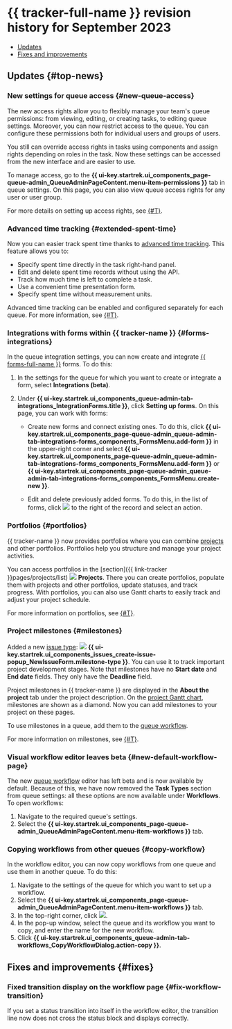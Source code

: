 # {{ tracker-full-name }} revision history for September 2023

* [Updates](#top-news)
* [Fixes and improvements](#fixes)

## Updates {#top-news}

### New settings for queue access {#new-queue-access}

The new access rights allow you to flexibly manage your team's queue permissions: from viewing, editing, or creating tasks, to editing queue settings. Moreover, you can now restrict access to the queue. You can configure these permissions both for individual users and groups of users.

You still can override access rights in tasks using components and assign rights depending on roles in the task. Now these settings can be accessed from the new interface and are easier to use.

To manage access, go to the **{{ ui-key.startrek.ui_components_page-queue-admin_QueueAdminPageContent.menu-item-permissions }}** tab in queue settings. On this page, you can also view queue access rights for any user or user group.

For more details on setting up access rights, see [{#T}](../manager/queue-access.md).

### Advanced time tracking {#extended-spent-time}

Now you can easier track spent time thanks to [advanced time tracking](../user/time-spent.md#extended-spent-time). This feature allows you to:

* Specify spent time directly in the task right-hand panel.
* Edit and delete spent time records without using the API.
* Track how much time is left to complete a task.
* Use a convenient time presentation form.
* Specify spent time without measurement units.

Advanced time tracking can be enabled and configured separately for each queue. For more information, see [{#T}](../manager/queue-spent-time.md).

### Integrations with forms within {{ tracker-name }} {#forms-integrations}

In the queue integration settings, you can now create and integrate [{{ forms-full-name }}](../../forms/index.yaml) forms. To do this:

1. In the settings for the queue for which you want to create or integrate a form, select **Integrations (beta)**.

1. Under **{{ ui-key.startrek.ui_components_queue-admin-tab-integrations_IntegrationForms.title }}**, click **Setting up forms**. On this page, you can work with forms:

   * Create new forms and connect existing ones. To do this, click **{{ ui-key.startrek.ui_components_page-queue-admin_queue-admin-tab-integrations-forms_components_FormsMenu.add-form }}** in the upper-right corner and select **{{ ui-key.startrek.ui_components_page-queue-admin_queue-admin-tab-integrations-forms_components_FormsMenu.add-form }}** or **{{ ui-key.startrek.ui_components_page-queue-admin_queue-admin-tab-integrations-forms_components_FormsMenu.create-new }}**.

   * Edit and delete previously added forms. To do this, in the list of forms, click ![](../../_assets/tracker/svg/actions.svg) to the right of the record and select an action.

### Portfolios {#portfolios}

{{ tracker-name }} now provides portfolios where you can combine [projects](../manager/project-new.md) and other portfolios. Portfolios help you structure and manage your project activities.

You can access portfolios in the [section]({{ link-tracker }}pages/projects/list) ![](../../_assets/tracker/svg/project.svg)&nbsp;**Projects**. There you can create portfolios, populate them with projects and other portfolios, update statuses, and track progress. With portfolios, you can also use Gantt charts to easily track and adjust your project schedule.

For more information on portfolios, see [{#T}](../manager/portfolio.md).

### Project milestones {#milestones}

Added a new [issue type](../manager/add-ticket-type.md): ![](../../_assets/tracker/svg/milestone.svg) **{{ ui-key.startrek.ui_components_issues_create-issue-popup_NewIssueForm.milestone-type }}**. You can use it to track important project development stages. Note that milestones have no **Start date** and **End date** fields. They only have the **Deadline** field.

Project milestones in {{ tracker-name }} are displayed in the **About the project** tab under the project description. On the [project Gantt chart](../gantt/project.md), milestones are shown as a diamond. Now you can add milestones to your project on these pages.

To use milestones in a queue, add them to the [queue workflow](../manager/add-workflow.md).

For more information on milestones, see [{#T}](../manager/milestones.md).

### Visual workflow editor leaves beta {#new-default-workflow-page}

The new [queue workflow](../manager/add-workflow.md) editor has left beta and is now available by default. Because of this, we have now removed the **Task Types** section from queue settings: all these options are now available under **Workflows**. To open workflows:

1. Navigate to the required queue's settings.
1. Select the **{{ ui-key.startrek.ui_components_page-queue-admin_QueueAdminPageContent.menu-item-workflows }}** tab.

### Copying workflows from other queues {#copy-workflow}

In the workflow editor, you can now copy workflows from one queue and use them in another queue. To do this:

1. Navigate to the settings of the queue for which you want to set up a workflow.
1. Select the **{{ ui-key.startrek.ui_components_page-queue-admin_QueueAdminPageContent.menu-item-workflows }}** tab.
1. In the top-right corner, click ![](../../_assets/tracker/svg/copy-workflow.svg).
1. In the pop-up window, select the queue and its workflow you want to copy, and enter the name for the new workflow.
1. Click **{{ ui-key.startrek.ui_components_queue-admin-tab-workflows_CopyWorkflowDialog.action-copy }}**.

## Fixes and improvements {#fixes}

### Fixed transition display on the workflow page {#fix-workflow-transition}

If you set a status transition into itself in the workflow editor, the transition line now does not cross the status block and displays correctly.